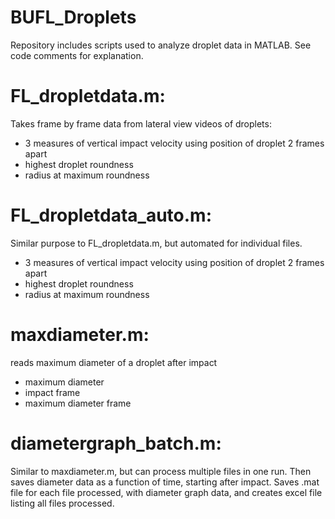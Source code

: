 # BUFL_Droplets
Repository includes scripts used to analyze droplet data in MATLAB. See code comments for explanation.

# FL_dropletdata.m:
Takes frame by frame data from lateral view videos of droplets:
- 3 measures of vertical impact velocity using position of droplet 2 frames apart
- highest droplet roundness
- radius at maximum roundness

# FL_dropletdata_auto.m:
Similar purpose to FL_dropletdata.m, but automated for individual files. 
- 3 measures of vertical impact velocity using position of droplet 2 frames apart
- highest droplet roundness
- radius at maximum roundness

# maxdiameter.m:
reads maximum diameter of a droplet after impact
- maximum diameter
- impact frame
- maximum diameter frame

# diametergraph_batch.m:
Similar to maxdiameter.m, but can process multiple files in one run. 
Then saves diameter data as a function of time, starting after impact.
Saves .mat file for each file processed, with diameter graph data, and 
creates excel file listing all files processed. 
